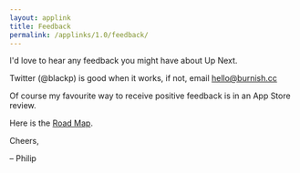 ```yaml
---
layout: applink
title: Feedback
permalink: /applinks/1.0/feedback/
---
```


I'd love to hear any feedback you might have about Up Next.

Twitter (@blackp) is good when it works, if not, email hello@burnish.cc

Of course my favourite way to receive positive feedback is in an App Store review.

Here is the [Road Map][roadmap].

Cheers,

– Philip



[roadmap]:/next/applinks/1.0/roadmap/